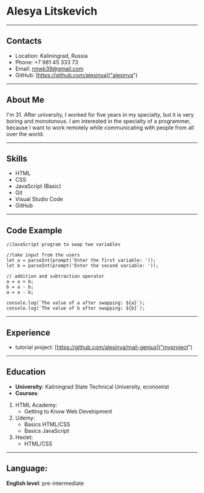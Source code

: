 # Alesya Litskevich
----
## Contacts
* Location: Kaliningrad, Russia
* Phone: +7 981 45 333 73
* Email: rmwk39@gmail.com
* GitHub: [https://github.com/alesinya]("alesinya")
----
## About Me
 I'm 31. After university, I worked for five years in my specialty, but it is very boring and monotonous. I am interested in the specialty of a programmer, because I want to work remotely while communicating with people from all over the world.

----
## Skills
* HTML
* CSS
* JavaScript (Basic)
* Git
* Visual Studio Code
* GitHub
----
## Code Example
```
//JavaScript program to swap two variables

//take input from the users
let a = parseInt(prompt('Enter the first variable: '));
let b = parseInt(prompt('Enter the second variable: '));

// addition and subtraction operator
a = a + b;
b = a - b;
a = a - b;

console.log(`The value of a after swapping: ${a}`);
console.log(`The value of b after swapping: ${b}`);

```
----
## Experience
* tutorial project: [https://github.com/alesinya/mail-genius]("myproject")
----
## Education
* **University**: Kaliningrad State Technical University, economist
* **Courses**:
1. HTML Academy: 
    - Getting to Know Web Development
2. Udemy:
    - Basics HTML/CSS
    - Basics JavaScript
3. Hexlet:
    - HTML/CSS
----
## Language:
**English level**: pre-intermediate